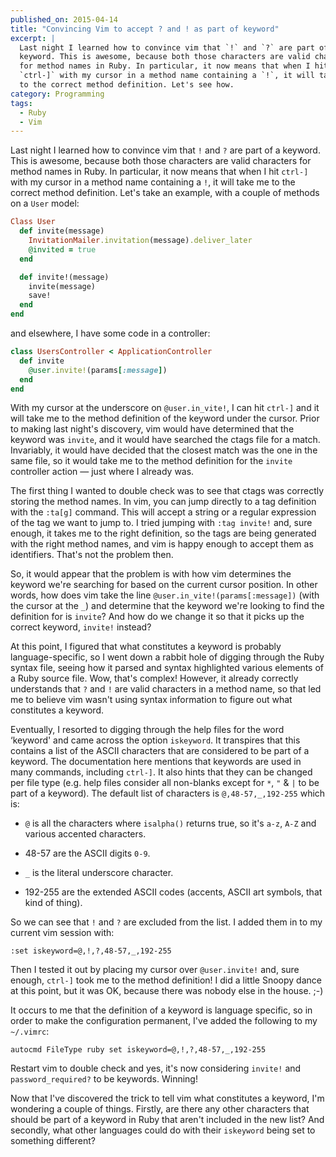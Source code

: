 ```yaml
---
published_on: 2015-04-14
title: "Convincing Vim to accept ? and ! as part of keyword"
excerpt: |
  Last night I learned how to convince vim that `!` and `?` are part of a
  keyword. This is awesome, because both those characters are valid characters
  for method names in Ruby. In particular, it now means that when I hit
  `ctrl-]` with my cursor in a method name containing a `!`, it will take me
  to the correct method definition. Let's see how.
category: Programming
tags:
  - Ruby
  - Vim
---
```


Last night I learned how to convince vim that `!` and `?` are part of a
keyword. This is awesome, because both those characters are valid characters
for method names in Ruby. In particular, it now means that when I hit `ctrl-]`
with my cursor in a method name containing a `!`, it will take me to the
correct method definition. Let's take an example, with a couple of methods on
a `User` model:

```ruby
Class User
  def invite(message)
    InvitationMailer.invitation(message).deliver_later
    @invited = true
  end

  def invite!(message)
    invite(message)
    save!
  end
end
```

and elsewhere, I have some code in a controller:

```ruby
class UsersController < ApplicationController
  def invite
    @user.invite!(params[:message])
  end
end
```

With my cursor at the underscore on `@user.in_vite!`, I can hit `ctrl-]` and it
will take me to the method definition of the keyword under the cursor. Prior to
making last night's discovery, vim would have determined that the keyword was
`invite`, and it would have searched the ctags file for a match. Invariably, it
would have decided that the closest match was the one in the same file, so it
would take me to the method definition for the `invite` controller action —
just where I already was.

The first thing I wanted to double check was to see that ctags was correctly
storing the method names. In vim, you can jump directly to a tag definition
with the `:ta[g]` command. This will accept a string or a regular expression of
the tag we want to jump to. I tried jumping with `:tag invite!` and, sure
enough, it takes me to the right definition, so the tags are being generated
with the right method names, and vim is happy enough to accept them as
identifiers. That's not the problem then.

So, it would appear that the problem is with how vim determines the keyword
we're searching for based on the current cursor position. In other words, how
does vim take the line `@user.in_vite!(params[:message])` (with the cursor at
the `_`) and determine that the keyword we're looking to find the definition
for is `invite`? And how do we change it so that it picks up the correct
keyword, `invite!` instead?

At this point, I figured that what constitutes a keyword is probably
language-specific, so I went down a rabbit hole of digging through the Ruby
syntax file, seeing how it parsed and syntax highlighted various elements of a
Ruby source file. Wow, that's complex! However, it already correctly
understands that `?` and `!` are valid characters in a method name, so that led
me to believe vim wasn't using syntax information to figure out what
constitutes a keyword.

Eventually, I resorted to digging through the help files for the word ‘keyword'
and came across the option `iskeyword`. It transpires that this contains a list
of the ASCII characters that are considered to be part of a keyword. The
documentation here mentions that keywords are used in many commands, including
`ctrl-]`. It also hints that they can be changed per file type (e.g. help files
consider all non-blanks except for `*`, `"` & `|` to be part of a keyword). The
default list of characters is `@,48-57,_,192-255` which is:

* `@` is all the characters where `isalpha()` returns true, so it's `a-z`,
  `A-Z` and various accented characters.

* 48-57 are the ASCII digits `0-9`.

* `_` is the literal underscore character.

* 192-255 are the extended ASCII codes (accents, ASCII art symbols, that kind
  of thing).

So we can see that `!` and `?` are excluded from the list. I added them in to
my current vim session with:

    :set iskeyword=@,!,?,48-57,_,192-255

Then I tested it out by placing my cursor over `@user.invite!` and, sure
enough, `ctrl-]` took me to the method definition! I did a little Snoopy dance
at this point, but it was OK, because there was nobody else in the house. ;-)

It occurs to me that the definition of a keyword is language specific, so in
order to make the configuration permanent, I've added the following to my
`~/.vimrc`:

    autocmd FileType ruby set iskeyword=@,!,?,48-57,_,192-255

Restart vim to double check and yes, it's now considering `invite!` and
`password_required?` to be keywords. Winning!

Now that I've discovered the trick to tell vim what constitutes a keyword, I'm
wondering a couple of things. Firstly, are there any other characters that
should be part of a keyword in Ruby that aren't included in the new list? And
secondly, what other languages could do with their `iskeyword` being set to
something different?
